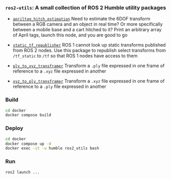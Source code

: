 ### `ros2-utils`: A small collection of ROS 2 Humble utility packages

- [`apriltag_hitch_estimation`](ros2_ws/src/apriltag_hitch_estimation/README.md) Need to estimate the 6DOF transform between a RGB camera and an object in real time? Or more specifically between a mobile base and a cart hitched to it? Print an arbitrary array of April tags, launch this node, and you are good to go

- [`static_tf_republisher`](ros2_ws/src/static_tf_republisher/README.md) ROS 1 cannot look up static transforms published from ROS 2 nodes. Use this package to republish select transforms from `/tf_static` to `/tf` so that ROS 1 nodes have access to them

- [`ply_to_xyz_transframer`](ros2_ws/src/ply_to_xyz_transframer/README.md) Transform a `.ply` file expressed in one frame of reference to a `.xyz` file expressed in another

- [`xyz_to_ply_transframer`](ros2_ws/src/xyz_to_ply_transframer/README.md) Transform a `.xyz` file expressed in one frame of reference to a `.ply` file expressed in another

### Build

```bash
cd docker
docker compose build
```

### Deploy

```bash
cd docker
docker compose up -d
docker exec -it -u humble ros2_utils bash
```

### Run

```bash
ros2 launch ...
```
